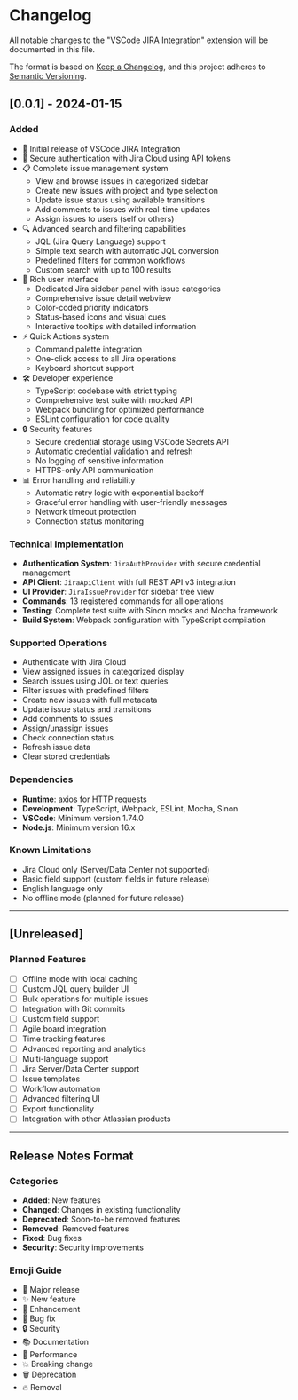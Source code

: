 # Changelog

All notable changes to the "VSCode JIRA Integration" extension will be documented in this file.

The format is based on [Keep a Changelog](https://keepachangelog.com/en/1.0.0/),
and this project adheres to [Semantic Versioning](https://semver.org/spec/v2.0.0.html).

## [0.0.1] - 2024-01-15

### Added
- 🎉 Initial release of VSCode JIRA Integration
- 🔐 Secure authentication with Jira Cloud using API tokens
- 📋 Complete issue management system
  - View and browse issues in categorized sidebar
  - Create new issues with project and type selection
  - Update issue status using available transitions
  - Add comments to issues with real-time updates
  - Assign issues to users (self or others)
- 🔍 Advanced search and filtering capabilities
  - JQL (Jira Query Language) support
  - Simple text search with automatic JQL conversion
  - Predefined filters for common workflows
  - Custom search with up to 100 results
- 🎯 Rich user interface
  - Dedicated Jira sidebar panel with issue categories
  - Comprehensive issue detail webview
  - Color-coded priority indicators
  - Status-based icons and visual cues
  - Interactive tooltips with detailed information
- ⚡ Quick Actions system
  - Command palette integration
  - One-click access to all Jira operations
  - Keyboard shortcut support
- 🛠️ Developer experience
  - TypeScript codebase with strict typing
  - Comprehensive test suite with mocked API
  - Webpack bundling for optimized performance
  - ESLint configuration for code quality
- 🔒 Security features
  - Secure credential storage using VSCode Secrets API
  - Automatic credential validation and refresh
  - No logging of sensitive information
  - HTTPS-only API communication
- 📊 Error handling and reliability
  - Automatic retry logic with exponential backoff
  - Graceful error handling with user-friendly messages
  - Network timeout protection
  - Connection status monitoring

### Technical Implementation
- **Authentication System**: `JiraAuthProvider` with secure credential management
- **API Client**: `JiraApiClient` with full REST API v3 integration
- **UI Provider**: `JiraIssueProvider` for sidebar tree view
- **Commands**: 13 registered commands for all operations
- **Testing**: Complete test suite with Sinon mocks and Mocha framework
- **Build System**: Webpack configuration with TypeScript compilation

### Supported Operations
- Authenticate with Jira Cloud
- View assigned issues in categorized display
- Search issues using JQL or text queries
- Filter issues with predefined filters
- Create new issues with full metadata
- Update issue status and transitions
- Add comments to issues
- Assign/unassign issues
- Check connection status
- Refresh issue data
- Clear stored credentials

### Dependencies
- **Runtime**: axios for HTTP requests
- **Development**: TypeScript, Webpack, ESLint, Mocha, Sinon
- **VSCode**: Minimum version 1.74.0
- **Node.js**: Minimum version 16.x

### Known Limitations
- Jira Cloud only (Server/Data Center not supported)
- Basic field support (custom fields in future release)
- English language only
- No offline mode (planned for future release)

---

## [Unreleased]

### Planned Features
- [ ] Offline mode with local caching
- [ ] Custom JQL query builder UI
- [ ] Bulk operations for multiple issues
- [ ] Integration with Git commits
- [ ] Custom field support
- [ ] Agile board integration
- [ ] Time tracking features
- [ ] Advanced reporting and analytics
- [ ] Multi-language support
- [ ] Jira Server/Data Center support
- [ ] Issue templates
- [ ] Workflow automation
- [ ] Advanced filtering UI
- [ ] Export functionality
- [ ] Integration with other Atlassian products

---

## Release Notes Format

### Categories
- **Added**: New features
- **Changed**: Changes in existing functionality
- **Deprecated**: Soon-to-be removed features
- **Removed**: Removed features
- **Fixed**: Bug fixes
- **Security**: Security improvements

### Emoji Guide
- 🎉 Major release
- ✨ New feature
- 🔧 Enhancement
- 🐛 Bug fix
- 🔒 Security
- 📚 Documentation
- 🚀 Performance
- 💥 Breaking change
- 🗑️ Deprecation
- 🔥 Removal